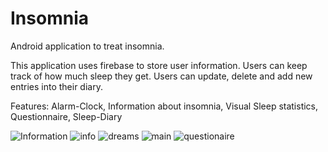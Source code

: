 # Insomnia
Android application to treat insomnia.

This application uses firebase to store user information.
Users can keep track of how much sleep they get.
Users can update, delete and add new entries into their diary.

Features:
  Alarm-Clock,
  Information about insomnia,
  Visual Sleep statistics,
  Questionnaire,
  Sleep-Diary
  

![Information](https://user-images.githubusercontent.com/13931384/112933520-e9ef9500-9117-11eb-85b9-2e53a42b2f18.png)
![info](https://user-images.githubusercontent.com/13931384/112933799-726e3580-9118-11eb-8ea0-14fbc0d5bc4b.png)
![dreams](https://user-images.githubusercontent.com/13931384/112933812-7437f900-9118-11eb-8da4-4730a22c7f28.png)
![main](https://user-images.githubusercontent.com/13931384/112933817-7601bc80-9118-11eb-9c47-de207dd57f1a.png)
![questionaire](https://user-images.githubusercontent.com/13931384/112933821-7732e980-9118-11eb-80dc-dff3d2259cdb.png)

